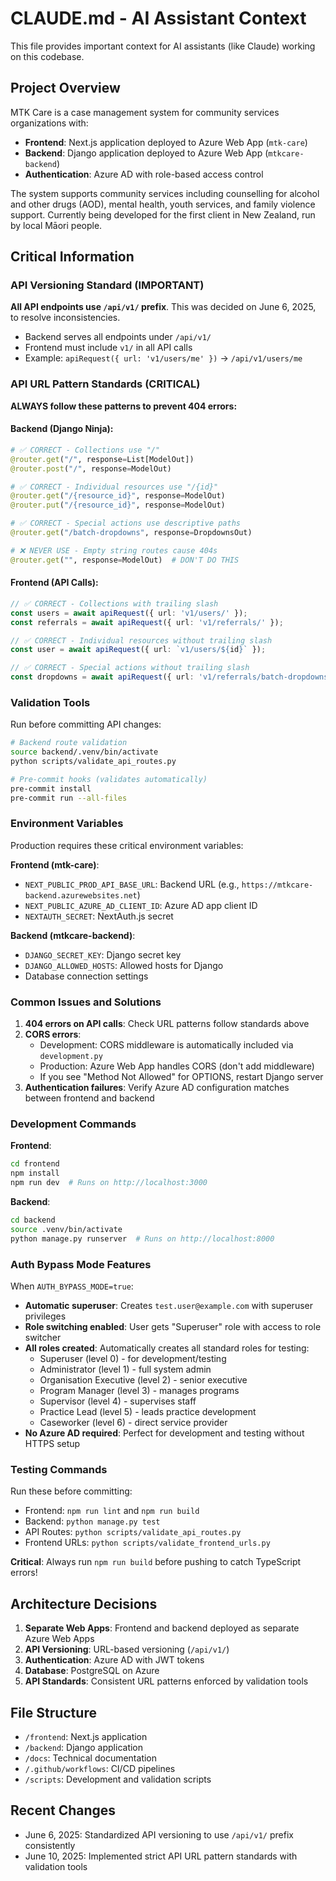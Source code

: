 # CLAUDE.md - AI Assistant Context

This file provides important context for AI assistants (like Claude) working on this codebase.

## Project Overview

MTK Care is a case management system for community services organizations with:
- **Frontend**: Next.js application deployed to Azure Web App (`mtk-care`)
- **Backend**: Django application deployed to Azure Web App (`mtkcare-backend`)
- **Authentication**: Azure AD with role-based access control

The system supports community services including counselling for alcohol and other drugs (AOD), mental health, youth services, and family violence support. Currently being developed for the first client in New Zealand, run by local Māori people.

## Critical Information

### API Versioning Standard (IMPORTANT)

**All API endpoints use `/api/v1/` prefix**. This was decided on June 6, 2025, to resolve inconsistencies.

- Backend serves all endpoints under `/api/v1/`
- Frontend must include `v1/` in all API calls
- Example: `apiRequest({ url: 'v1/users/me' })` → `/api/v1/users/me`

### API URL Pattern Standards (CRITICAL)

**ALWAYS follow these patterns to prevent 404 errors:**

#### Backend (Django Ninja):
```python
# ✅ CORRECT - Collections use "/"
@router.get("/", response=List[ModelOut])
@router.post("/", response=ModelOut)

# ✅ CORRECT - Individual resources use "/{id}"
@router.get("/{resource_id}", response=ModelOut)
@router.put("/{resource_id}", response=ModelOut)

# ✅ CORRECT - Special actions use descriptive paths
@router.get("/batch-dropdowns", response=DropdownsOut)

# ❌ NEVER USE - Empty string routes cause 404s
@router.get("", response=ModelOut)  # DON'T DO THIS
```

#### Frontend (API Calls):
```typescript
// ✅ CORRECT - Collections with trailing slash
const users = await apiRequest({ url: 'v1/users/' });
const referrals = await apiRequest({ url: 'v1/referrals/' });

// ✅ CORRECT - Individual resources without trailing slash
const user = await apiRequest({ url: `v1/users/${id}` });

// ✅ CORRECT - Special actions without trailing slash
const dropdowns = await apiRequest({ url: 'v1/referrals/batch-dropdowns' });
```

### Validation Tools

Run before committing API changes:
```bash
# Backend route validation
source backend/.venv/bin/activate
python scripts/validate_api_routes.py

# Pre-commit hooks (validates automatically)
pre-commit install
pre-commit run --all-files
```

### Environment Variables

Production requires these critical environment variables:

**Frontend (mtk-care)**:
- `NEXT_PUBLIC_PROD_API_BASE_URL`: Backend URL (e.g., `https://mtkcare-backend.azurewebsites.net`)
- `NEXT_PUBLIC_AZURE_AD_CLIENT_ID`: Azure AD app client ID
- `NEXTAUTH_SECRET`: NextAuth.js secret

**Backend (mtkcare-backend)**:
- `DJANGO_SECRET_KEY`: Django secret key
- `DJANGO_ALLOWED_HOSTS`: Allowed hosts for Django
- Database connection settings

### Common Issues and Solutions

1. **404 errors on API calls**: Check URL patterns follow standards above
2. **CORS errors**: 
   - Development: CORS middleware is automatically included via `development.py`
   - Production: Azure Web App handles CORS (don't add middleware)
   - If you see "Method Not Allowed" for OPTIONS, restart Django server
3. **Authentication failures**: Verify Azure AD configuration matches between frontend and backend

### Development Commands

**Frontend**:
```bash
cd frontend
npm install
npm run dev  # Runs on http://localhost:3000
```

**Backend**:
```bash
cd backend
source .venv/bin/activate
python manage.py runserver  # Runs on http://localhost:8000
```

### Auth Bypass Mode Features

When `AUTH_BYPASS_MODE=true`:
- **Automatic superuser**: Creates `test.user@example.com` with superuser privileges
- **Role switching enabled**: User gets "Superuser" role with access to role switcher
- **All roles created**: Automatically creates all standard roles for testing:
  - Superuser (level 0) - for development/testing
  - Administrator (level 1) - full system admin
  - Organisation Executive (level 2) - senior executive
  - Program Manager (level 3) - manages programs
  - Supervisor (level 4) - supervises staff
  - Practice Lead (level 5) - leads practice development
  - Caseworker (level 6) - direct service provider
- **No Azure AD required**: Perfect for development and testing without HTTPS setup

### Testing Commands

Run these before committing:
- Frontend: `npm run lint` and `npm run build`
- Backend: `python manage.py test`
- API Routes: `python scripts/validate_api_routes.py`
- Frontend URLs: `python scripts/validate_frontend_urls.py`

**Critical**: Always run `npm run build` before pushing to catch TypeScript errors!

## Architecture Decisions

1. **Separate Web Apps**: Frontend and backend deployed as separate Azure Web Apps
2. **API Versioning**: URL-based versioning (`/api/v1/`)
3. **Authentication**: Azure AD with JWT tokens
4. **Database**: PostgreSQL on Azure
5. **API Standards**: Consistent URL patterns enforced by validation tools

## File Structure

- `/frontend`: Next.js application
- `/backend`: Django application
- `/docs`: Technical documentation
- `/.github/workflows`: CI/CD pipelines
- `/scripts`: Development and validation scripts

## Recent Changes

- June 6, 2025: Standardized API versioning to use `/api/v1/` prefix consistently
- June 10, 2025: Implemented strict API URL pattern standards with validation tools

